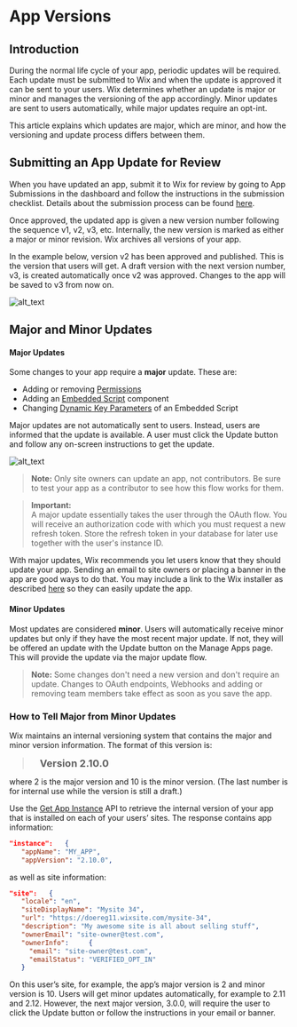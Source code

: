 # App Versions

## Introduction

During the normal life cycle of your app, periodic updates will be required. Each update must be submitted to Wix and when the update is approved it can be sent to your users. Wix determines whether an update is major or minor and manages the versioning of the app accordingly. Minor updates are sent to users automatically, while major updates require an opt-int.

This article explains which updates are major, which are minor, and how the versioning and update process differs between them.
## Submitting an App Update for Review

When you have updated an app, submit it to Wix for review by going to App Submissions in the dashboard and follow the instructions in the submission checklist. Details about the submission process can be found [here](https://devforum.wix.com/kb/en/article/submit-your-app-for-review).

Once approved, the updated app is given a new version number following the sequence v1, v2, v3, etc. Internally, the new version is marked as either a major or minor revision. Wix archives all versions of your app.

In the example below, version v2 has been approved and published. This is the version that users will get. A draft version with the next version number, v3, is created automatically once v2 was approved. Changes to the app will be saved to v3 from now on.

![alt_text](images/image1.png "image_tooltip")

## Major and Minor Updates

#### **Major Updates**

Some changes to your app require a **major** update. These are:

* Adding or removing [Permissions](https://devforum.wix.com/kb/en/article/about-permissions)
* Adding an [Embedded Script](https://devforum.wix.com/kb/en/article/set-up-an-embedded-script-component) component
* Changing [Dynamic Key Parameters](https://devforum.wix.com/kb/en/article/embedded-script-dynamic-parameters) of an Embedded Script

Major updates are not automatically sent to users. Instead, users are informed that the update is available. A user must click the Update button and follow any on-screen instructions to get the update.

![alt_text](images/image2.png "image_tooltip")

> **Note:** Only site owners can update an app, not contributors. Be sure to test your app as a contributor to see how this flow works for them.

<blockquote class='important'>
  <p>
    <strong>Important:</strong><br/>
    A major update essentially takes the user through the OAuth flow. You will receive an authorization code with which you must request a new refresh token. Store the refresh token in your database for later use together with the user's instance ID.
  </p>
</blockquote>

With major updates, Wix recommends you let users know that they should update your app. Sending an email to site owners or placing a banner in the app are good ways to do that. You may include a link to the Wix installer as described [here](https://dev.wix.com/api/rest/getting-started/authentication#getting-started_authentication_step-2-app-sends-users-to-authorize-the-app) so they can easily update the app.

#### **Minor Updates**

Most updates are considered **minor**. Users will automatically receive minor updates but only if they have the most recent major update. If not, they will be offered an update with the Update button on the Manage Apps page. This will provide the update via the major update flow.

> **Note:** Some changes don't need a new version and don't require an update. Changes to OAuth endpoints, Webhooks and adding or removing team members take effect as soon as you save the app.

### How to Tell Major from Minor Updates

Wix maintains an internal versioning system that contains the major and minor version information. The format of this version is:

> <font size="+1">&nbsp;&nbsp; **Version 2.10.0**</font>

where 2 is the major version and 10 is the minor version. (The last number is for internal use while the version is still a draft.)

Use the [Get App Instance](https://dev.wix.com/api/rest/app-management/apps/app-instance/get-app-instance) API to retrieve the internal version of your app that is installed on each of your users’ sites. The response contains app information:

```JSON
"instance":   {
   "appName": "MY_APP",
   "appVersion": "2.10.0",
```

as well as site information:

```JSON
"site":   {
   "locale": "en",
   "siteDisplayName": "Mysite 34",
   "url": "https://doereg11.wixsite.com/mysite-34",
   "description": "My awesome site is all about selling stuff",
   "ownerEmail": "site-owner@test.com",
   "ownerInfo":     {
     "email": "site-owner@test.com",
     "emailStatus": "VERIFIED_OPT_IN"
   }
```

On this user’s site, for example, the app’s major version is 2 and minor version is 10. Users will get minor updates automatically, for example to 2.11 and 2.12. However, the next major version, 3.0.0,  will require the user to click the Update button or follow the instructions in your email or banner.
